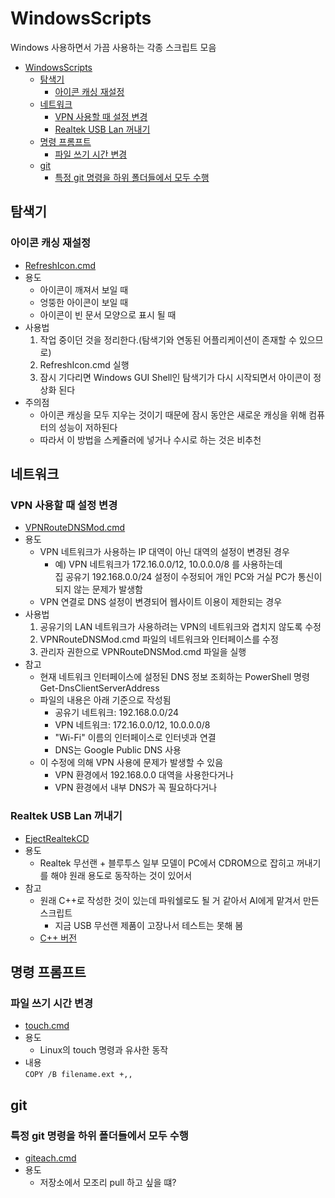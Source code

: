 # WindowsScripts

Windows 사용하면서 가끔 사용하는 각종 스크립트 모음

- [WindowsScripts](#windowsscripts)
  - [탐색기](#탐색기)
    - [아이콘 캐싱 재설정](#아이콘-캐싱-재설정)
  - [네트워크](#네트워크)
    - [VPN 사용할 때 설정 변경](#vpn-사용할-때-설정-변경)
    - [Realtek USB Lan 꺼내기](#realtek-usb-lan-꺼내기)
  - [명령 프롬프트](#명령-프롬프트)
    - [파일 쓰기 시간 변경](#파일-쓰기-시간-변경)
  - [git](#git)
    - [특정 git 명령을 하위 폴더들에서 모두 수행](#특정-git-명령을-하위-폴더들에서-모두-수행)

## 탐색기

### 아이콘 캐싱 재설정

- [RefreshIcon.cmd](Explorer/RefreshIcon.cmd)
- 용도
  - 아이콘이 깨져서 보일 때
  - 엉뚱한 아이콘이 보일 때
  - 아이콘이 빈 문서 모양으로 표시 될 때
- 사용법
  1. 작업 중이던 것을 정리한다.(탐색기와 연동된 어플리케이션이 존재할 수 있으므로)
  1. RefreshIcon.cmd 실행
  1. 잠시 기다리면 Windows GUI Shell인 탐색기가 다시 시작되면서 아이콘이 정상화 된다
- 주의점
  - 아이콘 캐싱을 모두 지우는 것이기 때문에 잠시 동안은 새로운 캐싱을 위해 컴퓨터의 성능이 저하된다
  - 따라서 이 방법을 스케쥴러에 넣거나 수시로 하는 것은 비추천

## 네트워크

### VPN 사용할 때 설정 변경

- [VPNRouteDNSMod.cmd](Network/VPNRouteDNSMod.cmd)
- 용도
  - VPN 네트워크가 사용하는 IP 대역이 아닌 대역의 설정이 변경된 경우
    - 예) VPN 네트워크가 172.16.0.0/12, 10.0.0.0/8 를 사용하는데<br />
      집 공유기 192.168.0.0/24 설정이 수정되어 개인 PC와 거실 PC가 통신이 되지 않는 문제가 발생함
  - VPN 연결로 DNS 설정이 변경되어 웹사이트 이용이 제한되는 경우
- 사용법
  1. 공유기의 LAN 네트워크가 사용하려는 VPN의 네트워크와 겹치지 않도록 수정
  1. VPNRouteDNSMod.cmd 파일의 네트워크와 인터페이스를 수정
  1. 관리자 권한으로 VPNRouteDNSMod.cmd 파일을 실행
- 참고
  - 현재 네트워크 인터페이스에 설정된 DNS 정보 조회하는 PowerShell 명령<br />
    Get-DnsClientServerAddress
  - 파일의 내용은 아래 기준으로 작성됨
    - 공유기 네트워크: 192.168.0.0/24
    - VPN 네트워크: 172.16.0.0/12, 10.0.0.0/8
    - "Wi-Fi" 이름의 인터페이스로 인터넷과 연결
    - DNS는 Google Public DNS 사용
  - 이 수정에 의해 VPN 사용에 문제가 발생할 수 있음
    - VPN 환경에서 192.168.0.0 대역을 사용한다거나
    - VPN 환경에서 내부 DNS가 꼭 필요하다거나

### Realtek USB Lan 꺼내기
- [EjectRealtekCD](Network/EjectRealtekCD.ps1)
- 용도
  - Realtek 무선랜 + 블루투스 일부 모델이 PC에서 CDROM으로 잡히고 꺼내기를 해야 원래 용도로 동작하는 것이 있어서
- 참고
  - 원래 C++로 작성한 것이 있는데 파워쉘로도 될 거 같아서 AI에게 맡겨서 만든 스크립트
    - 지금 USB 무선랜 제품이 고장나서 테스트는 못해 봄
  - [C++ 버전](https://github.com/bspfp/EjectRealtekCD)

## 명령 프롬프트

### 파일 쓰기 시간 변경

- [touch.cmd](CommandPrompt/touch.cmd)
- 용도
  - Linux의 touch 명령과 유사한 동작
- 내용<br />
  `COPY /B filename.ext +,,`

## git

### 특정 git 명령을 하위 폴더들에서 모두 수행

- [giteach.cmd](git/giteach.cmd)
- 용도
  - 저장소에서 모조리 pull 하고 싶을 떄?
